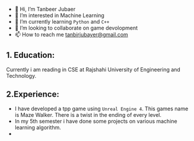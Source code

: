 - 👋 Hi, I’m Tanbeer Jubaer
- 👀 I’m interested in Machine Learning
- 🌱 I’m currently learning `Python` and `C++`
- 💞️ I’m looking to collaborate on game devolopment
- 📫 How to reach me tanbirjubayer@gmail.com

## 1. Education:
Currently i am reading in CSE at Rajshahi University of Engineering and Technology.
## 2.Experience:
  * I have developed a tpp game using `Unreal Engine 4`. This games name is Maze Walker. There is a twist in the ending of every level.
  * In my 5th semester i have done some projects on various machine learning algorithm.
  * 
<!---
oitik/oitik is a ✨ special ✨ repository because its `README.md` (this file) appears on your GitHub profile.
You can click the Preview link to take a look at your changes.
--->
